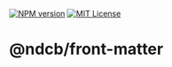 [![NPM version][npm-shield]][npm-url]
[![MIT License][license-shield]][license-url]

# @ndcb/front-matter

[npm-shield]: https://img.shields.io/npm/v/@ndcb/front-matter.svg
[npm-url]: https://www.npmjs.com/package/@ndcb/front-matter

[license-shield]: https://img.shields.io/github/license/NDCB/generator.svg?style=flat
[license-url]: ./LICENSE.md
